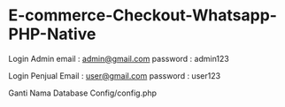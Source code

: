 # E-commerce-Checkout-Whatsapp-PHP-Native

Login Admin
email : admin@gmail.com
password : admin123

Login Penjual
Email : user@gmail.com
password : user123

Ganti Nama Database
Config/config.php
